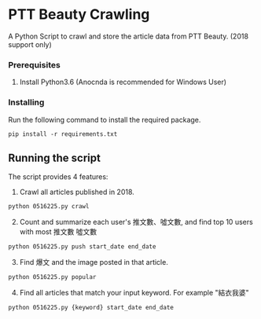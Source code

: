 # PTT Beauty Crawling

A Python Script to crawl and store the article data from PTT Beauty. (2018 support only)


### Prerequisites

1. Install Python3.6 (Anocnda is recommended for Windows User) 

### Installing

Run the following command to install the required package.

```
pip install -r requirements.txt
```

## Running the script

The script provides 4 features:

1. Crawl all articles published in 2018.

```
python 0516225.py crawl
```

2. Count and summarize each user's 推文數、噓文數, and find top 10 users with most 推文數 噓文數

```
python 0516225.py push start_date end_date
```

3. Find 爆文 and the image posted in that article.

```
python 0516225.py popular
```

4. Find all articles that match your input keyword. For example "結衣我婆"

```
python 0516225.py {keyword} start_date end_date
```
